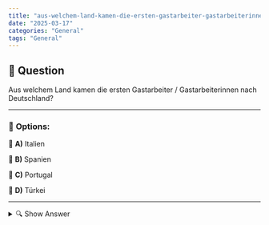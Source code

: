 ```yaml
---
title: "aus-welchem-land-kamen-die-ersten-gastarbeiter-gastarbeiterinnen-nach-deutschland"
date: "2025-03-17"
categories: "General"
tags: "General"
---
```


## 📌 **Question**

Aus welchem Land kamen die ersten Gastarbeiter / Gastarbeiterinnen nach Deutschland?



---

### 📝 **Options:**

🔘 **A)** Italien

🔘 **B)** Spanien

🔘 **C)** Portugal

🔘 **D)** Türkei

---

<details>
  <summary>🔍 Show Answer</summary>

  <p>
💡  <b>Correct Answer:</b>  a
  </p>
  <p>
    📖<b>Explanation:</b>
    In den 1960er Jahren erlebte Deutschland ein starkes Wirtschaftswachstum, das einen hohen Bedarf an Arbeitskräften mit sich brachte. Um diesem Bedarf gerecht zu werden, schloss die Bundesrepublik Deutschland bilaterale Abkommen mit verschiedenen Ländern, um Gastarbeiter anzuwerben. Das erste und größte Anwerbeabkommen wurde 1961 mit der Türkei geschlossen. Viele türkische Arbeiter kamen nach Deutschland, um in Industriebetrieben, im Bauwesen und in anderen Sektoren tätig zu sein. Diese Gastarbeiter leisteten einen wesentlichen Beitrag zum wirtschaftlichen Aufschwung Deutschlands und prägten die multikulturelle Gesellschaft des Landes nachhaltig.
  </p>
</details>
